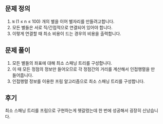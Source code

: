 ## 문제 정의

1. `N` (1 ≤ n ≤ 100) 개의 별을 이어 별자리를 만들려고합니다.
2. 모든 별들은 서로 직/간접적으로 연결되어 있어야 합니다.
3. 이렇게 연결할 때 최소 비용이 드는 경우의 비용을 출력합니다.

## 문제 풀이

1. 모든 별들의 좌표에 대해 최소 스패닝 트리를 구성합니다.
2. 이 때 모든 정점의 정보만 들어오므로 각 정점간의 거리를 계산해서 인접행렬을 만들어줍니다.
3. 인접행렬 정보를 이용한 프림 알고리즘으로 최소 스패닝 트리를 구성합니다.

## 후기


최소 스패닝 트리를 프림으로 구현하는게 헷갈렸는데 한 번에 성공해서 굉장히 신났습니다.